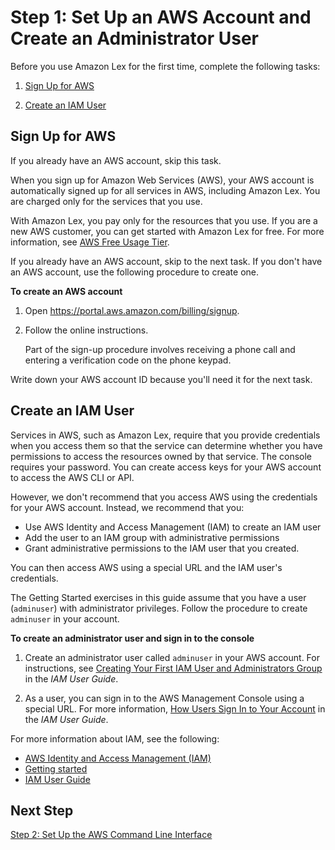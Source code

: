 # Step 1: Set Up an AWS Account and Create an Administrator User<a name="gs-account"></a>

Before you use Amazon Lex for the first time, complete the following tasks: 

1. [Sign Up for AWS](#gs-account-create)

1. [Create an IAM User](#gs-account-user)

## Sign Up for AWS<a name="gs-account-create"></a>

If you already have an AWS account, skip this task\.

When you sign up for Amazon Web Services \(AWS\), your AWS account is automatically signed up for all services in AWS, including Amazon Lex\. You are charged only for the services that you use\.

With Amazon Lex, you pay only for the resources that you use\. If you are a new AWS customer, you can get started with Amazon Lex for free\. For more information, see [AWS Free Usage Tier](https://aws.amazon.com/free/)\.

If you already have an AWS account, skip to the next task\. If you don't have an AWS account, use the following procedure to create one\.

**To create an AWS account**

1. Open [https://portal\.aws\.amazon\.com/billing/signup](https://portal.aws.amazon.com/billing/signup)\.

1. Follow the online instructions\.

   Part of the sign\-up procedure involves receiving a phone call and entering a verification code on the phone keypad\.

Write down your AWS account ID because you'll need it for the next task\.

## Create an IAM User<a name="gs-account-user"></a>

Services in AWS, such as Amazon Lex, require that you provide credentials when you access them so that the service can determine whether you have permissions to access the resources owned by that service\. The console requires your password\. You can create access keys for your AWS account to access the AWS CLI or API\.

However, we don't recommend that you access AWS using the credentials for your AWS account\. Instead, we recommend that you:
+ Use AWS Identity and Access Management \(IAM\) to create an IAM user
+ Add the user to an IAM group with administrative permissions
+ Grant administrative permissions to the IAM user that you created\.

You can then access AWS using a special URL and the IAM user's credentials\.

The Getting Started exercises in this guide assume that you have a user \(`adminuser`\) with administrator privileges\. Follow the procedure to create `adminuser` in your account\.

**To create an administrator user and sign in to the console**

1. Create an administrator user called `adminuser` in your AWS account\. For instructions, see [Creating Your First IAM User and Administrators Group](https://docs.aws.amazon.com/IAM/latest/UserGuide/getting-started_create-admin-group.html) in the *IAM User Guide*\.

1. As a user, you can sign in to the AWS Management Console using a special URL\. For more information, [How Users Sign In to Your Account](https://docs.aws.amazon.com/IAM/latest/UserGuide/getting-started_how-users-sign-in.html) in the *IAM User Guide*\.

For more information about IAM, see the following:
+ [AWS Identity and Access Management \(IAM\)](https://aws.amazon.com/iam/)
+ [Getting started](https://docs.aws.amazon.com/IAM/latest/UserGuide/getting-started.html)
+ [IAM User Guide](https://docs.aws.amazon.com/IAM/latest/UserGuide/)

## Next Step<a name="gs-next-step-2"></a>

[Step 2: Set Up the AWS Command Line Interface ](gs-set-up-cli.md)